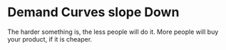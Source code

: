 # Demand Curves slope Down
The harder something is, the less people will do it. More people will buy your product, if it is cheaper.

